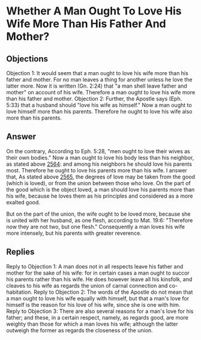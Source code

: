 # Whether A Man Ought To Love His Wife More Than His Father And Mother?
## Objections
Objection 1: It would seem that a man ought to love his wife more than his father and mother. For no man leaves a thing for another unless he love the latter more. Now it is written (Gn. 2:24) that "a man shell leave father and mother" on account of his wife. Therefore a man ought to love his wife more than his father and mother.
Objection 2: Further, the Apostle says (Eph. 5:33) that a husband should "love his wife as himself." Now a man ought to love himself more than his parents. Therefore he ought to love his wife also more than his parents.

## Answer
On the contrary, According to Eph. 5:28, "men ought to love their wives as their own bodies." Now a man ought to love his body less than his neighbor, as stated above [2564](A[5]): and among his neighbors he should love his parents most. Therefore he ought to love his parents more than his wife.
I answer that, As stated above [2565](A[9]), the degrees of love may be taken from the good (which is loved), or from the union between those who love. On the part of the good which is the object loved, a man should love his parents more than his wife, because he loves them as his principles and considered as a more exalted good.

But on the part of the union, the wife ought to be loved more, because she is united with her husband, as one flesh, according to Mat. 19:6: "Therefore now they are not two, but one flesh." Consequently a man loves his wife more intensely, but his parents with greater reverence.
## Replies
Reply to Objection 1: A man does not in all respects leave his father and mother for the sake of his wife: for in certain cases a man ought to succor his parents rather than his wife. He does however leave all his kinsfolk, and cleaves to his wife as regards the union of carnal connection and co-habitation.
Reply to Objection 2: The words of the Apostle do not mean that a man ought to love his wife equally with himself, but that a man's love for himself is the reason for his love of his wife, since she is one with him.
Reply to Objection 3: There are also several reasons for a man's love for his father; and these, in a certain respect, namely, as regards good, are more weighty than those for which a man loves his wife; although the latter outweigh the former as regards the closeness of the union.